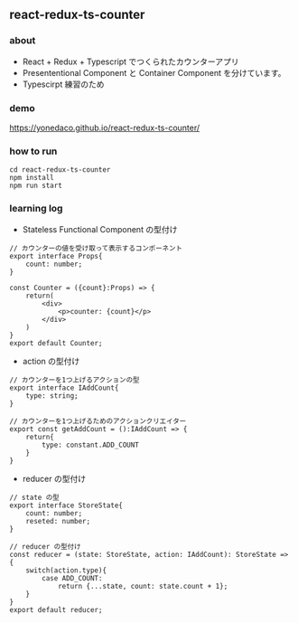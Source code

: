 ## react-redux-ts-counter

### about
* React + Redux + Typescript でつくられたカウンターアプリ
* Presententional Component と Container Component を分けています。
* Typescirpt 練習のため

### demo
https://yonedaco.github.io/react-redux-ts-counter/

### how to run
```
cd react-redux-ts-counter
npm install
npm run start
```

### learning log
* Stateless Functional Component の型付け
```
// カウンターの値を受け取って表示するコンポーネント
export interface Props{
	count: number;
}

const Counter = ({count}:Props) => {
	return(
		<div>
			<p>counter: {count}</p>
		</div>
	)
}
export default Counter;
```
* action の型付け
```
// カウンターを1つ上げるアクションの型
export interface IAddCount{
	type: string;
}

// カウンターを1つ上げるためのアクションクリエイター
export const getAddCount = ():IAddCount => {
	return{
		type: constant.ADD_COUNT
	}
}
```
* reducer の型付け

```
// state の型
export interface StoreState{
	count: number;
	reseted: number;
}

// reducer の型付け
const reducer = (state: StoreState, action: IAddCount): StoreState => {
	switch(action.type){
		case ADD_COUNT:
			return {...state, count: state.count + 1};
	}
}
export default reducer;
```
